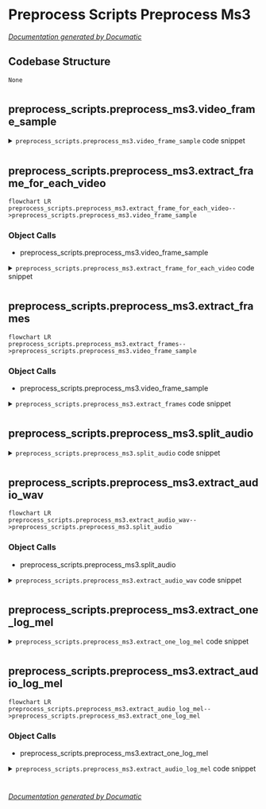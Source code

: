 # Preprocess Scripts Preprocess Ms3

[_Documentation generated by Documatic_](https://www.documatic.com)

<!---Documatic-section-Codebase Structure-start--->
## Codebase Structure

<!---Documatic-block-system_architecture-start--->
```mermaid
None
```
<!---Documatic-block-system_architecture-end--->

# #
<!---Documatic-section-Codebase Structure-end--->

<!---Documatic-section-preprocess_scripts.preprocess_ms3.video_frame_sample-start--->
## preprocess_scripts.preprocess_ms3.video_frame_sample

<!---Documatic-section-video_frame_sample-start--->
<!---Documatic-block-preprocess_scripts.preprocess_ms3.video_frame_sample-start--->
<details>
	<summary><code>preprocess_scripts.preprocess_ms3.video_frame_sample</code> code snippet</summary>

```python
def video_frame_sample(frame_interval, video_length, sample_num):
    num = []
    for l in range(video_length):
        for i in range(sample_num):
            num.append(int(l * frame_interval + i * 1.0 / sample_num * frame_interval))
    return num
```
</details>
<!---Documatic-block-preprocess_scripts.preprocess_ms3.video_frame_sample-end--->
<!---Documatic-section-video_frame_sample-end--->

# #
<!---Documatic-section-preprocess_scripts.preprocess_ms3.video_frame_sample-end--->

<!---Documatic-section-preprocess_scripts.preprocess_ms3.extract_frame_for_each_video-start--->
## preprocess_scripts.preprocess_ms3.extract_frame_for_each_video

<!---Documatic-section-extract_frame_for_each_video-start--->
```mermaid
flowchart LR
preprocess_scripts.preprocess_ms3.extract_frame_for_each_video-->preprocess_scripts.preprocess_ms3.video_frame_sample
```

### Object Calls

* preprocess_scripts.preprocess_ms3.video_frame_sample

<!---Documatic-block-preprocess_scripts.preprocess_ms3.extract_frame_for_each_video-start--->
<details>
	<summary><code>preprocess_scripts.preprocess_ms3.extract_frame_for_each_video</code> code snippet</summary>

```python
def extract_frame_for_each_video(root_path, trimed_video_base_path, df_one_video):
    (video_name, start_time, category, split) = (df_one_video[0], df_one_video[1], df_one_video[2], df_one_video[3])
    trimed_video_path = os.path.join(trimed_video_base_path, split, category, video_name + '.mp4')
    extract_frames_base_path = os.path.join(root_path, 'visual_frames')
    t = 5 if start_time <= 5 else 10 - start_time
    sample_num = 16
    vid = imageio.get_reader(trimed_video_path, 'ffmpeg')
    frame_interval = int(round(vid.get_meta_data()['fps']))
    frame_num = video_frame_sample(frame_interval, t, sample_num)
    imgs = []
    for (i, im) in enumerate(vid):
        x_im = cv2.resize(im, (224, 224))
        imgs.append(x_im)
    vid.close()
    frame_save_path = os.path.join(extract_frames_base_path, split, category, video_name)
    if not os.path.exists(frame_save_path):
        os.makedirs(frame_save_path)
    extract_frame = []
    for n in frame_num:
        if n >= len(imgs):
            n = len(imgs) - 1
        extract_frame.append(imgs[n])
    count = 0
    for (k, _) in enumerate(extract_frame):
        if k % sample_num == 15:
            count += 1
            cv2.imwrite(os.path.join(frame_save_path, video_name + '_' + str(count) + '.png'), cv2.cvtColor(extract_frame[k], cv2.COLOR_RGB2BGR))
```
</details>
<!---Documatic-block-preprocess_scripts.preprocess_ms3.extract_frame_for_each_video-end--->
<!---Documatic-section-extract_frame_for_each_video-end--->

# #
<!---Documatic-section-preprocess_scripts.preprocess_ms3.extract_frame_for_each_video-end--->

<!---Documatic-section-preprocess_scripts.preprocess_ms3.extract_frames-start--->
## preprocess_scripts.preprocess_ms3.extract_frames

<!---Documatic-section-extract_frames-start--->
```mermaid
flowchart LR
preprocess_scripts.preprocess_ms3.extract_frames-->preprocess_scripts.preprocess_ms3.video_frame_sample
```

### Object Calls

* preprocess_scripts.preprocess_ms3.video_frame_sample

<!---Documatic-block-preprocess_scripts.preprocess_ms3.extract_frames-start--->
<details>
	<summary><code>preprocess_scripts.preprocess_ms3.extract_frames</code> code snippet</summary>

```python
def extract_frames(root_path='../avsbench_data/Multi-sources/ms3_data'):
    trimed_video_base_path = os.path.join(root_path, 'raw_videos')
    extract_frames_base_path = os.path.join(root_path, 'visual_frames')
    t = 5
    sample_num = 16
    count = 0
    for video_name in os.listdir(trimed_video_base_path):
        trimed_video_path = os.path.join(trimed_video_base_path, video_name)
        print(trimed_video_path)
        video_id = video_name[:-4]
        frame_save_path = os.path.join(extract_frames_base_path, video_id)
        if not os.path.exists(os.path.join(extract_frames_base_path, video_id)):
            os.makedirs(frame_save_path)
            vid = imageio.get_reader(trimed_video_path, 'ffmpeg')
            frame_interval = int(round(vid.get_meta_data()['fps']))
            frame_num = video_frame_sample(frame_interval, t, sample_num)
            imgs = []
            for (i, im) in enumerate(vid):
                x_im = cv2.resize(im, (224, 224))
                imgs.append(x_im)
            vid.close()
            extract_frame = []
            for n in frame_num:
                if n >= len(imgs):
                    n = len(imgs) - 1
                extract_frame.append(imgs[n])
            count = 0
            for (k, _) in enumerate(extract_frame):
                if k % sample_num == 15:
                    count += 1
                    cv2.imwrite(os.path.join(frame_save_path, video_name + '_' + str(count) + '.png'), cv2.cvtColor(extract_frame[k], cv2.COLOR_RGB2BGR))
```
</details>
<!---Documatic-block-preprocess_scripts.preprocess_ms3.extract_frames-end--->
<!---Documatic-section-extract_frames-end--->

# #
<!---Documatic-section-preprocess_scripts.preprocess_ms3.extract_frames-end--->

<!---Documatic-section-preprocess_scripts.preprocess_ms3.split_audio-start--->
## preprocess_scripts.preprocess_ms3.split_audio

<!---Documatic-section-split_audio-start--->
<!---Documatic-block-preprocess_scripts.preprocess_ms3.split_audio-start--->
<details>
	<summary><code>preprocess_scripts.preprocess_ms3.split_audio</code> code snippet</summary>

```python
def split_audio(trimed_video_base_path, wav_save_base_path, df_one_video):
    (video_name, split) = (df_one_video[0], df_one_video[1])
    trimed_video_path = os.path.join(trimed_video_base_path, video_name + '.mp4')
    wav_save_path = os.path.join(wav_save_base_path, split, video_name + '.wav')
    if not os.path.exists(os.path.join(wav_save_base_path, split)):
        os.makedirs(os.path.join(wav_save_base_path, split))
    video = VideoFileClip(trimed_video_path)
    audio = video.audio
    audio.write_audiofile(wav_save_path, fps=16000)
```
</details>
<!---Documatic-block-preprocess_scripts.preprocess_ms3.split_audio-end--->
<!---Documatic-section-split_audio-end--->

# #
<!---Documatic-section-preprocess_scripts.preprocess_ms3.split_audio-end--->

<!---Documatic-section-preprocess_scripts.preprocess_ms3.extract_audio_wav-start--->
## preprocess_scripts.preprocess_ms3.extract_audio_wav

<!---Documatic-section-extract_audio_wav-start--->
```mermaid
flowchart LR
preprocess_scripts.preprocess_ms3.extract_audio_wav-->preprocess_scripts.preprocess_ms3.split_audio
```

### Object Calls

* preprocess_scripts.preprocess_ms3.split_audio

<!---Documatic-block-preprocess_scripts.preprocess_ms3.extract_audio_wav-start--->
<details>
	<summary><code>preprocess_scripts.preprocess_ms3.extract_audio_wav</code> code snippet</summary>

```python
def extract_audio_wav(root_path='../avsbench_data/Multi-sources/ms3_data', csv_path='../avsbench_data/Multi-sources/ms3_meta_data.csv'):
    wav_save_base_path = os.path.join(root_path, 'audio_wav')
    trimed_video_path = os.path.join(root_path, 'raw_videos')
    anno_path = csv_path
    df_anno = pd.read_csv(anno_path, sep=',')
    wrong_video_list = []
    count = 0
    lenth_df = len(df_anno)
    print('total {} videos for multiple sources data.'.format(lenth_df))
    for i in tqdm(range(lenth_df)):
        try:
            split_audio(trimed_video_path, wav_save_base_path, df_anno.iloc[i])
            count += 1
        except Exception as e:
            print(f'Error {e}')
            print(df_anno[i])
            wrong_video_list.append(df_anno[i])
    print('wrong_list: ', wrong_video_list)
    print('#wrong_list: ', len(wrong_video_list))
```
</details>
<!---Documatic-block-preprocess_scripts.preprocess_ms3.extract_audio_wav-end--->
<!---Documatic-section-extract_audio_wav-end--->

# #
<!---Documatic-section-preprocess_scripts.preprocess_ms3.extract_audio_wav-end--->

<!---Documatic-section-preprocess_scripts.preprocess_ms3.extract_one_log_mel-start--->
## preprocess_scripts.preprocess_ms3.extract_one_log_mel

<!---Documatic-section-extract_one_log_mel-start--->
<!---Documatic-block-preprocess_scripts.preprocess_ms3.extract_one_log_mel-start--->
<details>
	<summary><code>preprocess_scripts.preprocess_ms3.extract_one_log_mel</code> code snippet</summary>

```python
def extract_one_log_mel(wav_base_path, lm_save_base_path, df_one_video):
    (video_name, split) = (df_one_video[0], df_one_video[1])
    wav_path = os.path.join(wav_base_path, split, video_name + '.wav')
    lm_save_path = os.path.join(lm_save_base_path, split, video_name + '.pkl')
    if not os.path.exists(os.path.join(lm_save_base_path, split)):
        os.makedirs(os.path.join(lm_save_base_path, split))
    log_mel_tensor = vggish_input.wavfile_to_examples(wav_path)
    wrong_list = []
    if log_mel_tensor.shape[0] != 5:
        wrong_list.append(df_one_video)
        print('video_name: ', video_name)
        print('lm.shape: ', log_mel_tensor.shape)
        (N_SECONDS, CHANNEL, N_BINS, N_BANDS) = log_mel_tensor.shape
        new_lm_tensor = torch.zeros(5, CHANNEL, N_BINS, N_BANDS)
        new_lm_tensor[:N_SECONDS] = log_mel_tensor
        new_lm_tensor[N_SECONDS:] = log_mel_tensor[-1].repeat(5 - N_SECONDS, 1, 1, 1)
        log_mel_tensor = new_lm_tensor
    with open(lm_save_path, 'wb') as fw:
        pickle.dump(log_mel_tensor, fw)
    print('video_id: {}, log_mel_tensor.shape: {}'.format(video_name, log_mel_tensor.shape))
    return wrong_list
```
</details>
<!---Documatic-block-preprocess_scripts.preprocess_ms3.extract_one_log_mel-end--->
<!---Documatic-section-extract_one_log_mel-end--->

# #
<!---Documatic-section-preprocess_scripts.preprocess_ms3.extract_one_log_mel-end--->

<!---Documatic-section-preprocess_scripts.preprocess_ms3.extract_audio_log_mel-start--->
## preprocess_scripts.preprocess_ms3.extract_audio_log_mel

<!---Documatic-section-extract_audio_log_mel-start--->
```mermaid
flowchart LR
preprocess_scripts.preprocess_ms3.extract_audio_log_mel-->preprocess_scripts.preprocess_ms3.extract_one_log_mel
```

### Object Calls

* preprocess_scripts.preprocess_ms3.extract_one_log_mel

<!---Documatic-block-preprocess_scripts.preprocess_ms3.extract_audio_log_mel-start--->
<details>
	<summary><code>preprocess_scripts.preprocess_ms3.extract_audio_log_mel</code> code snippet</summary>

```python
def extract_audio_log_mel(root_path='../avsbench_data/Multi-sources/ms3_data', csv_path='../avsbench_data/Multi-sources/ms3_meta_data.csv'):
    wav_path = os.path.join(root_path, 'audio_wav')
    anno_path = csv_path
    lm_save_base_path = os.path.join(root_path, 'audio_log_mel')
    df_anno = pd.read_csv(anno_path, sep=',')
    wrong_video_list = []
    video_no5s_list = []
    count = 0
    lenth_df = len(df_anno)
    print('total {} videos for multiple sources data.'.format(lenth_df))
    for i in tqdm(range(lenth_df)):
        try:
            wrong_item = extract_one_log_mel(wav_path, lm_save_base_path, df_anno.iloc[i])
            video_no5s_list.extend(wrong_item)
            count += 1
        except Exception as e:
            print(f'Error {e}')
            print(df_anno[i])
            wrong_video_list.append(df_anno[i])
    print('wrong_list: ', wrong_video_list)
    print('#wrong_list: ', len(wrong_video_list))
    print('video_no5s_list: ', video_no5s_list)
    print('#video_no5s_list: ', len(video_no5s_list))
```
</details>
<!---Documatic-block-preprocess_scripts.preprocess_ms3.extract_audio_log_mel-end--->
<!---Documatic-section-extract_audio_log_mel-end--->

# #
<!---Documatic-section-preprocess_scripts.preprocess_ms3.extract_audio_log_mel-end--->

[_Documentation generated by Documatic_](https://www.documatic.com)